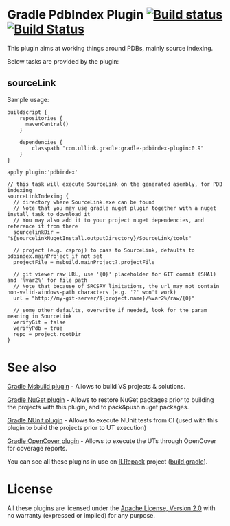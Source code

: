 # Gradle PdbIndex Plugin [![Build status](https://ci.appveyor.com/api/projects/status/mn98qsdh8c8lq9gn/branch/master?svg=true)](https://ci.appveyor.com/project/gluck/gradle-pdbindex-plugin/branch/master) [![Build Status](https://travis-ci.org/Ullink/gradle-pdbindex-plugin.svg?branch=master)](https://travis-ci.org/Ullink/gradle-pdbindex-plugin)

This plugin aims at working things around PDBs, mainly source indexing.

Below tasks are provided by the plugin:

## sourceLink

Sample usage:

    buildscript {
        repositories {
          mavenCentral()
        }
    
        dependencies {
            classpath "com.ullink.gradle:gradle-pdbindex-plugin:0.9"
        }
    }
    
    apply plugin:'pdbindex'

    // this task will execute SourceLink on the generated asembly, for PDB indexing
    sourceLinkIndexing {
      // directory where SourceLink.exe can be found
      // Note that you may use gradle nuget plugin together with a nuget install task to download it
      // You may also add it to your project nuget dependencies, and reference it from there
      sourcelinkDir = "${sourcelinkNugetInstall.outputDirectory}/SourceLink/tools"

      // project (e.g. csproj) to pass to SourceLink, defaults to pdbindex.mainProject if not set
      projectFile = msbuild.mainProject?.projectFile

      // git viewer raw URL, use '{0}' placeholder for GIT commit (SHA1) and '%var2%' for file path
      // Note that because of SRCSRV limitations, the url may not contain non-valid-windows-path characters (e.g. '?' won't work)
      url = "http://my-git-server/${project.name}/%var2%/raw/{0}"

      // some other defaults, overwrite if needed, look for the param meaning in SourceLink
      verifyGit = false
      verifyPdb = true
      repo = project.rootDir
    }

# See also

[Gradle Msbuild plugin](https://github.com/Ullink/gradle-msbuild-plugin) - Allows to build VS projects & solutions.

[Gradle NuGet plugin](https://github.com/Ullink/gradle-nuget-plugin) - Allows to restore NuGet packages prior to building the projects with this plugin, and to pack&push nuget packages.

[Gradle NUnit plugin](https://github.com/Ullink/gradle-nunit-plugin) - Allows to execute NUnit tests from CI (used with this plugin to build the projects prior to UT execution)

[Gradle OpenCover plugin](https://github.com/Ullink/gradle-opencover-plugin) - Allows to execute the UTs through OpenCover for coverage reports.

You can see all these plugins in use on [ILRepack](https://github.com/gluck/il-repack) project ([build.gradle](https://github.com/gluck/il-repack/blob/master/build.gradle)).

# License

All these plugins are licensed under the [Apache License, Version 2.0](http://www.apache.org/licenses/LICENSE-2.0.html) with no warranty (expressed or implied) for any purpose.
